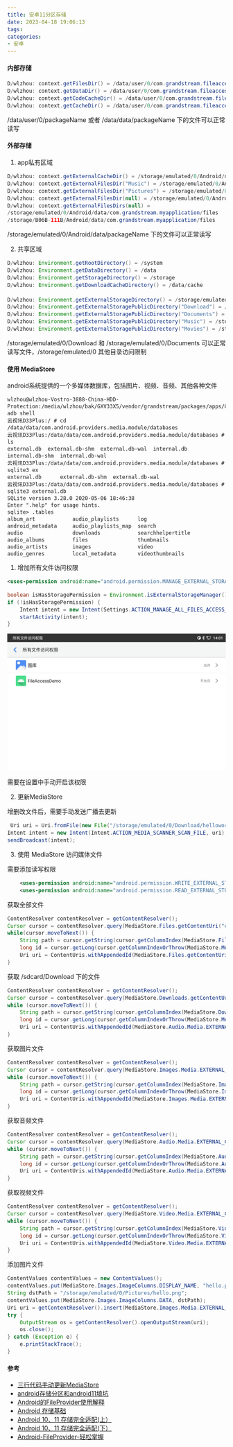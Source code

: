 ```yaml
---
title: 安卓11分区存储
date: 2023-04-18 19:06:13
tags:
categories:
- 安卓
---
```


#### 内部存储

```java
D/wlzhou: context.getFilesDir() = /data/user/0/com.grandstream.fileaccessdemo/files
D/wlzhou: context.getDataDir() = /data/user/0/com.grandstream.fileaccessdemo
D/wlzhou: context.getCodeCacheDir() = /data/user/0/com.grandstream.fileaccessdemo/code_cache
D/wlzhou: context.getCacheDir() = /data/user/0/com.grandstream.fileaccessdemo/cache
```

/data/user/0/packageName 或者 /data/data/packageName 下的文件可以正常读写

#### 外部存储

1. app私有区域

```java
D/wlzhou: context.getExternalCacheDir() = /storage/emulated/0/Android/data/com.grandstream.fileaccessdemo/cache
D/wlzhou: context.getExternalFilesDir("Music") = /storage/emulated/0/Android/data/com.grandstream.fileaccessdemo/files/Music
D/wlzhou: context.getExternalFilesDir("Pictures") = /storage/emulated/0/Android/data/com.grandstream.fileaccessdemo/files/Pictures
D/wlzhou: context.getExternalFilesDir(null) = /storage/emulated/0/Android/data/com.grandstream.myapplication/files
D/wlzhou: context.getExternalFilesDirs(null) = 
/storage/emulated/0/Android/data/com.grandstream.myapplication/files
/storage/B06B-111B/Android/data/com.grandstream.myapplication/files
```

/storage/emulated/0/Android/data/packageName 下的文件可以正常读写

2. 共享区域

```java
D/wlzhou: Environment.getRootDirectory() = /system
D/wlzhou: Environment.getDataDirectory() = /data
D/wlzhou: Environment.getStorageDirectory() = /storage
D/wlzhou: Environment.getDownloadCacheDirectory() = /data/cache

D/wlzhou: Environment.getExternalStorageDirectory() = /storage/emulated/0
D/wlzhou: Environment.getExternalStoragePublicDirectory("Download") = /storage/emulated/0/Download
D/wlzhou: Environment.getExternalStoragePublicDirectory("Documents") = /storage/emulated/0/Documents
D/wlzhou: Environment.getExternalStoragePublicDirectory("Music") = /storage/emulated/0/Music
D/wlzhou: Environment.getExternalStoragePublicDirectory("Movies") = /storage/emulated/0/Movies
```

/storage/emulated/0/Download 和 /storage/emulated/0/Documents 可以正常读写文件，/storage/emulated/0 其他目录访问限制

#### 使用 MediaStore

android系统提供的一个多媒体数据库，包括图片、视频、音频、其他各种文件

```
wlzhou@wlzhou-Vostro-3888-China-HDD-Protection:/media/wlzhou/bak/GXV33X5/vendor/grandstream/packages/apps/Cmcc$ adb shell
云视讯D33Plus:/ # cd /data/data/com.android.providers.media.module/databases
云视讯D33Plus:/data/data/com.android.providers.media.module/databases # ls
external.db  external.db-shm  external.db-wal  internal.db  internal.db-shm  internal.db-wal
云视讯D33Plus:/data/data/com.android.providers.media.module/databases # sqlite3 ex                                                                                                                         
external.db      external.db-shm  external.db-wal
云视讯D33Plus:/data/data/com.android.providers.media.module/databases # sqlite3 external.db                                                                                                                
SQLite version 3.28.0 2020-05-06 18:46:38
Enter ".help" for usage hints.
sqlite> .tables
album_art            audio_playlists      log                
android_metadata     audio_playlists_map  search             
audio                downloads            searchhelpertitle  
audio_albums         files                thumbnails         
audio_artists        images               video              
audio_genres         local_metadata       videothumbnails
```

1. 增加所有文件访问权限

```xml
<uses-permission android:name="android.permission.MANAGE_EXTERNAL_STORAGE" />
```

```java
boolean isHasStoragePermission = Environment.isExternalStorageManager();
if (!isHasStoragePermission) {
    Intent intent = new Intent(Settings.ACTION_MANAGE_ALL_FILES_ACCESS_PERMISSION);
    startActivity(intent);
}
```

![](https://raw.githubusercontent.com/nosleepy/picture/master/img/add_all_files_access.png)

需要在设置中手动开启该权限

2. 更新MediaStore

增删改文件后，需要手动发送广播去更新

```java
 Uri uri = Uri.fromFile(new File("/storage/emulated/0/Download/helloworld.txt"));
Intent intent = new Intent(Intent.ACTION_MEDIA_SCANNER_SCAN_FILE, uri);
sendBroadcast(intent);
```

3. 使用 MediaStore 访问媒体文件

需要添加读写权限

```xml
    <uses-permission android:name="android.permission.WRITE_EXTERNAL_STORAGE"/>
    <uses-permission android:name="android.permission.READ_EXTERNAL_STORAGE"/>
```

获取全部文件

```java
ContentResolver contentResolver = getContentResolver();
Cursor cursor = contentResolver.query(MediaStore.Files.getContentUri("external_primary"), null, null, null, null);
while(cursor.moveToNext()) {
    String path = cursor.getString(cursor.getColumnIndex(MediaStore.Files.FileColumns.DATA));
    long id = cursor.getLong(cursor.getColumnIndexOrThrow(MediaStore.MediaColumns._ID));
    Uri uri = ContentUris.withAppendedId(MediaStore.Files.getContentUri("external_primary"), id);
}
```

获取 /sdcard/Download 下的文件

```java
ContentResolver contentResolver = getContentResolver();
Cursor cursor = contentResolver.query(MediaStore.Downloads.getContentUri("external_primary"), null, null, null, null);
while (cursor.moveToNext()) {
    String path = cursor.getString(cursor.getColumnIndex(MediaStore.Downloads.DATA));
    long id = cursor.getLong(cursor.getColumnIndexOrThrow(MediaStore.MediaColumns._ID));
    Uri uri = ContentUris.withAppendedId(MediaStore.Audio.Media.EXTERNAL_CONTENT_URI, id);
}
```

获取图片文件

```java
ContentResolver contentResolver = getContentResolver();
Cursor cursor = contentResolver.query(MediaStore.Images.Media.EXTERNAL_CONTENT_URI, null, null, null, null);
while (cursor.moveToNext()) {
    String path = cursor.getString(cursor.getColumnIndex(MediaStore.Images.ImageColumns.DATA));
    long id = cursor.getLong(cursor.getColumnIndexOrThrow(MediaStore.Images.ImageColumns._ID));
    Uri uri = ContentUris.withAppendedId(MediaStore.Images.Media.EXTERNAL_CONTENT_URI, id);
}
```

获取音频文件

```java
ContentResolver contentResolver = getContentResolver();
Cursor cursor = contentResolver.query(MediaStore.Audio.Media.EXTERNAL_CONTENT_URI, null, null, null, null);
while (cursor.moveToNext()) {
    String path = cursor.getString(cursor.getColumnIndex(MediaStore.Audio.AudioColumns.DATA));
    long id = cursor.getLong(cursor.getColumnIndexOrThrow(MediaStore.Audio.AudioColumns._ID));
    Uri uri = ContentUris.withAppendedId(MediaStore.Audio.Media.EXTERNAL_CONTENT_URI, id);
}
```

获取视频文件

```java
ContentResolver contentResolver = getContentResolver();
Cursor cursor = contentResolver.query(MediaStore.Video.Media.EXTERNAL_CONTENT_URI, null, null, null, null);
while (cursor.moveToNext()) {
    String path = cursor.getString(cursor.getColumnIndex(MediaStore.Video.VideoColumns.DATA));
    long id = cursor.getLong(cursor.getColumnIndexOrThrow(MediaStore.Video.VideoColumns._ID));
    Uri uri = ContentUris.withAppendedId(MediaStore.Video.Media.EXTERNAL_CONTENT_URI, id);
}
```

添加图片文件

```java
ContentValues contentValues = new ContentValues();
contentValues.put(MediaStore.Images.ImageColumns.DISPLAY_NAME, "hello.png");
String dstPath = "/storage/emulated/0/Pictures/hello.png";
contentValues.put(MediaStore.Images.ImageColumns.DATA, dstPath);
Uri uri = getContentResolver().insert(MediaStore.Images.Media.EXTERNAL_CONTENT_URI, contentValues);
try {
    OutputStream os = getContentResolver().openOutputStream(uri);
    os.close();
} catch (Exception e) {
    e.printStackTrace();
}
```

#### 参考

+ [三行代码手动更新MediaStore](https://blog.csdn.net/qq_43197644/article/details/128836145)
+ [android存储分区和android11填坑](https://juejin.cn/post/7081257346269184008)
+ [Android的FileProvider使用解释](https://blog.csdn.net/Jason_Lee155/article/details/124315997)
+ [Android 存储基础](https://blog.csdn.net/lfq88/article/details/118337517)
+ [Android 10、11 存储完全适配(上）](https://blog.csdn.net/lfq88/article/details/118379965)
+ [Android 10、11 存储完全适配(下）](https://blog.csdn.net/lfq88/article/details/118379520)
+ [Android-FileProvider-轻松掌握](https://www.jianshu.com/p/d71afdf9c90a)
